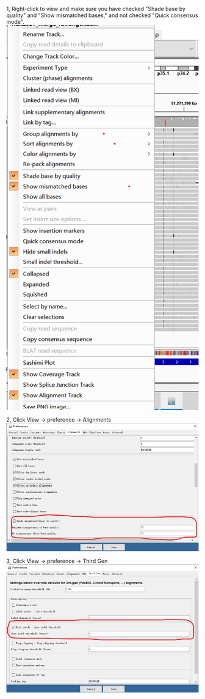 1, Right-click to view and make sure you have checked "Shade base by quality" and "Show mismatched bases," and not checked "Quick consensus mode".  
![IGV_View_Preferences_Alignments](https://github.com/xieyy46/SingleMod-v1/blob/main/Figures/IGV_basic_setting.png)

2,  Click View → preference → Alignments
![IGV_View_Preferences_Alignments](https://github.com/xieyy46/SingleMod-v1/blob/main/Figures/IGV_View_Preferences_Alignments.png)    

3,  Click View → preference → Third Gen
![IGV_View_Preferences_Third Gen](https://github.com/xieyy46/SingleMod-v1/blob/main/Figures/IGV_View_Preferences_Third%20Gen.png)
